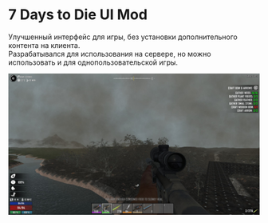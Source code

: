 # 7 Days to Die UI Mod

<p>
Улучшенный интерфейс для игры, без установки дополнительного контента на клиента.<br>
Разрабатывался для использования на сервере, но можно использовать и для однопользовательской игры.
</p>
<img src="screenshots/shsUImod.jpg"/>
